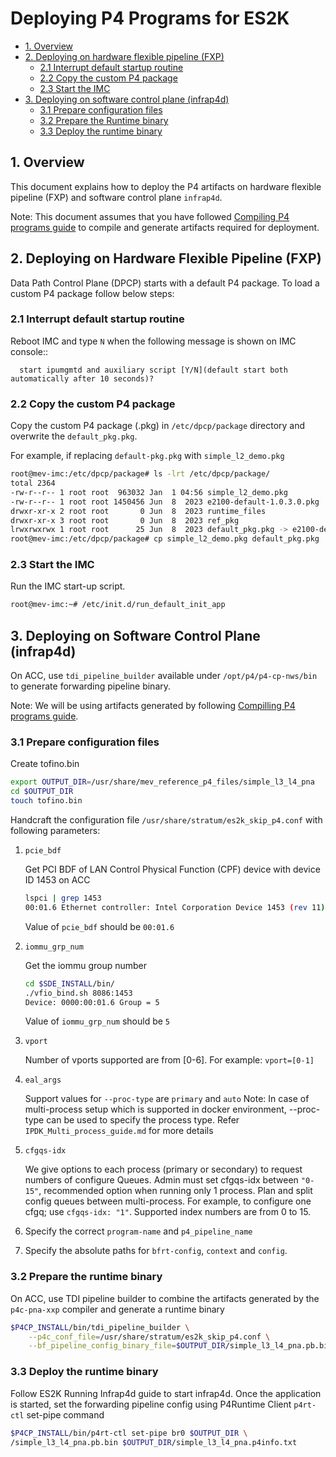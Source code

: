 # Deploying P4 Programs for ES2K

- [1. Overview](#1-overview)
- [2. Deploying on hardware flexible pipeline (FXP)](#2-deploying-on-hardware-flexible-pipeline-fxp)
   - [2.1 Interrupt default startup routine](#21-interrupt-default-startup-routine)
   - [2.2 Copy the custom P4 package](#22-Copy-the-custom-P4-package)
   - [2.3 Start the IMC](#23-start-the-imc)
- [3. Deploying on software control plane (infrap4d)](#3-deploying-on-software-control-plane-infrap4d)
   - [3.1 Prepare configuration files](#31-prepare-configuration-files)
   - [3.2 Prepare the Runtime binary](#32-prepare-the-runtime-binary)
   - [3.3 Deploy the runtime binary](#33-deploy-the-runtime-binary)

## 1. Overview

This document explains how to deploy the P4 artifacts on hardware flexible pipeline (FXP)
and software control plane `infrap4d`.

Note: This document assumes that you have followed
[Compiling P4 programs guide](https://github.com/nupuruttarwar/networking-recipe/blob/main/docs/guides/es2k/compiling-p4-programs.md)
to compile and generate artifacts required for deployment.

## 2. Deploying on Hardware Flexible Pipeline (FXP)
Data Path Control Plane (DPCP) starts with a default P4 package. To load a custom P4 package follow below steps:

### 2.1 Interrupt default startup routine

Reboot IMC and type ``N`` when the following
  message is shown on IMC console::

```text
  start ipumgmtd and auxiliary script [Y/N](default start both automatically after 10 seconds)?
```

### 2.2 Copy the custom P4 package

Copy the custom P4 package (.pkg) in `/etc/dpcp/package` directory and overwrite the
`default_pkg.pkg`.

For example, if replacing `default-pkg.pkg` with `simple_l2_demo.pkg`

```bash
root@mev-imc:/etc/dpcp/package# ls -lrt /etc/dpcp/package/
total 2364
-rw-r--r-- 1 root root  963032 Jan  1 04:56 simple_l2_demo.pkg
-rw-r--r-- 1 root root 1450456 Jun  8  2023 e2100-default-1.0.3.0.pkg
drwxr-xr-x 2 root root       0 Jun  8  2023 runtime_files
drwxr-xr-x 3 root root       0 Jun  8  2023 ref_pkg
lrwxrwxrwx 1 root root      25 Jun  8  2023 default_pkg.pkg -> e2100-default-1.0.3.0.pkg
root@mev-imc:/etc/dpcp/package# cp simple_l2_demo.pkg default_pkg.pkg
```

### 2.3 Start the IMC

Run the IMC start-up script.

```bash
root@mev-imc:~# /etc/init.d/run_default_init_app
```

## 3. Deploying on Software Control Plane (infrap4d)

On ACC, use `tdi_pipeline_builder` available under `/opt/p4/p4-cp-nws/bin` to generate forwarding pipeline binary.

Note: We will be using artifacts generated by following
[Compilling P4 programs guide](https://github.com/nupuruttarwar/networking-recipe/blob/main/docs/guides/es2k/compiling-p4-programs.md).

### 3.1 Prepare configuration files

Create tofino.bin

```bash
export OUTPUT_DIR=/usr/share/mev_reference_p4_files/simple_l3_l4_pna
cd $OUTPUT_DIR
touch tofino.bin
```

Handcraft the configuration file `/usr/share/stratum/es2k_skip_p4.conf` with following parameters:

   1. `pcie_bdf`

      Get PCI BDF of LAN Control Physical Function (CPF) device with device
      ID 1453 on ACC

      ```bash
      lspci | grep 1453
      00:01.6 Ethernet controller: Intel Corporation Device 1453 (rev 11)
      ```

      Value of `pcie_bdf` should be `00:01.6`

   2. `iommu_grp_num`

      Get the iommu group number

      ```bash
      cd $SDE_INSTALL/bin/
      ./vfio_bind.sh 8086:1453
      Device: 0000:00:01.6 Group = 5
      ```
      Value of `iommu_grp_num` should be `5`

   3. `vport`

      Number of vports supported are from [0-6].
      For example: `vport=[0-1]`

   4. `eal_args`

      Support values for `--proc-type` are `primary` and `auto`
      Note: In case of multi-process setup which is supported in docker
      environment, --proc-type can be used to specify the process type.
      Refer `IPDK_Multi_process_guide.md` for more details

   5. `cfgqs-idx`

      We give options to each process (primary or secondary) to request
      numbers of configure Queues. Admin must set cfgqs-idx between `"0-15"`,
      recommended option when running only 1 process. Plan and split config
      queues between multi-process. For example, to configure one cfgq; use
      `cfgqs-idx: "1"`. Supported index numbers are from 0 to 15.

   6. Specify the correct `program-name` and `p4_pipeline_name`
 
   7. Specify the absolute paths for `bfrt-config`, `context` and `config`.

### 3.2 Prepare the runtime binary

On ACC, use TDI pipeline builder to combine the artifacts generated by the `p4c-pna-xxp`
compiler and generate a runtime binary

```bash
$P4CP_INSTALL/bin/tdi_pipeline_builder \
    --p4c_conf_file=/usr/share/stratum/es2k_skip_p4.conf \
    --bf_pipeline_config_binary_file=$OUTPUT_DIR/simple_l3_l4_pna.pb.bin
```

### 3.3 Deploy the runtime binary

Follow ES2K Running Infrap4d guide to start infrap4d. Once the application is started, set the forwarding
pipeline config using P4Runtime Client `p4rt-ctl` set-pipe command

```bash
$P4CP_INSTALL/bin/p4rt-ctl set-pipe br0 $OUTPUT_DIR \
/simple_l3_l4_pna.pb.bin $OUTPUT_DIR/simple_l3_l4_pna.p4info.txt
```
